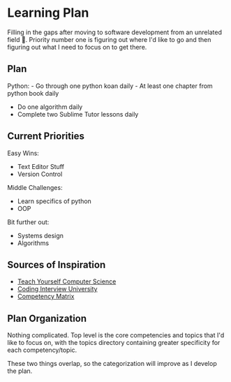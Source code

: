 # Learning Plan
Filling in the gaps after moving to software development from an unrelated
field 💪. Priority number one is figuring out where I'd like to go and then
figuring out what I need to focus on to get there.

## Plan
Python:
    - Go through one python koan daily
    - At least one chapter from python book daily
- Do one algorithm daily
- Complete two Sublime Tutor lessons daily

## Current Priorities
Easy Wins:
- Text Editor Stuff
- Version Control

Middle Challenges:
- Learn specifics of python
- OOP

Bit further out:
- Systems design
- Algorithms

## Sources of Inspiration
- [Teach Yourself Computer Science](https://teachyourselfcs.com/)
- [Coding Interview University](https://github.com/jwasham/coding-interview-university)
- [Competency Matrix](http://sijinjoseph.com/programmer-competency-matrix/)

## Plan Organization
Nothing complicated. Top level is the core competencies and topics that I'd like
to focus on, with the topics directory containing greater specificity for each
competency/topic.

These two things overlap, so the categorization will improve as I develop the
plan.
